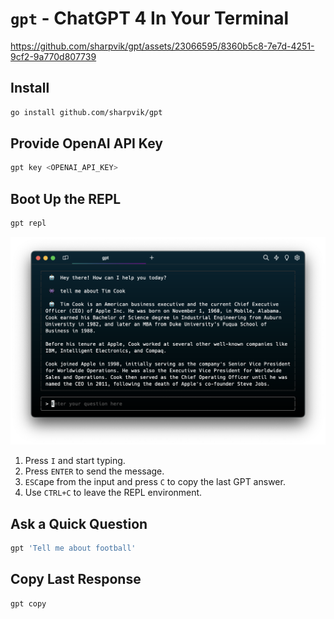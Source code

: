 # `gpt` - ChatGPT 4 In Your Terminal

https://github.com/sharpvik/gpt/assets/23066595/8360b5c8-7e7d-4251-9cf2-9a770d807739

## Install

```bash
go install github.com/sharpvik/gpt
```

## Provide OpenAI API Key

```bash
gpt key <OPENAI_API_KEY>
```

## Boot Up the REPL

```bash
gpt repl
```

![ui.png](./ui/ui.png)

1. Press `I` and start typing.
2. Press `ENTER` to send the message.
3. `ESC`ape from the input and press `C` to copy the last GPT answer.
4. Use `CTRL+C` to leave the REPL environment.

## Ask a Quick Question

```bash
gpt 'Tell me about football'
```

## Copy Last Response

```bash
gpt copy
```

